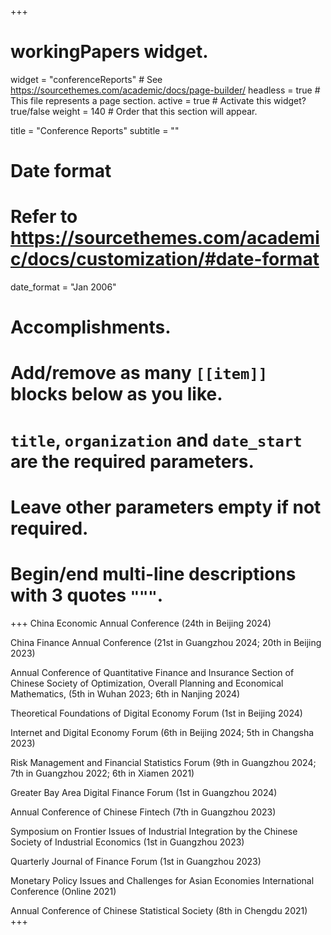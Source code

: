 +++
# workingPapers widget.
widget = "conferenceReports"  # See https://sourcethemes.com/academic/docs/page-builder/
headless = true  # This file represents a page section.
active = true  # Activate this widget? true/false
weight = 140  # Order that this section will appear.

title = "Conference Reports"
subtitle = ""

# Date format
#   Refer to https://sourcethemes.com/academic/docs/customization/#date-format
date_format = "Jan 2006"

# Accomplishments.
#   Add/remove as many `[[item]]` blocks below as you like.
#   `title`, `organization` and `date_start` are the required parameters.
#   Leave other parameters empty if not required.
#   Begin/end multi-line descriptions with 3 quotes `"""`.

+++
China Economic Annual Conference (24th in Beijing 2024)

China Finance Annual Conference (21st in Guangzhou 2024; 20th in Beijing 2023)

Annual Conference of Quantitative Finance and Insurance Section of Chinese Society of Optimization, Overall Planning and Economical Mathematics, (5th in Wuhan 2023; 6th in Nanjing 2024)

Theoretical Foundations of Digital Economy Forum (1st in Beijing 2024)

Internet and Digital Economy Forum (6th in Beijing 2024; 5th in Changsha 2023)

Risk Management and Financial Statistics Forum (9th in Guangzhou 2024; 7th in Guangzhou 2022; 6th in Xiamen 2021)

Greater Bay Area Digital Finance Forum (1st in Guangzhou 2024)

Annual Conference of Chinese Fintech (7th in Guangzhou 2023)

Symposium on Frontier Issues of Industrial Integration by the Chinese Society of Industrial Economics (1st in Guangzhou 2023)

Quarterly Journal of Finance Forum (1st in Guangzhou 2023)

Monetary Policy Issues and Challenges for Asian Economies International Conference (Online 2021)

Annual Conference of Chinese Statistical Society (8th in Chengdu 2021)
+++
